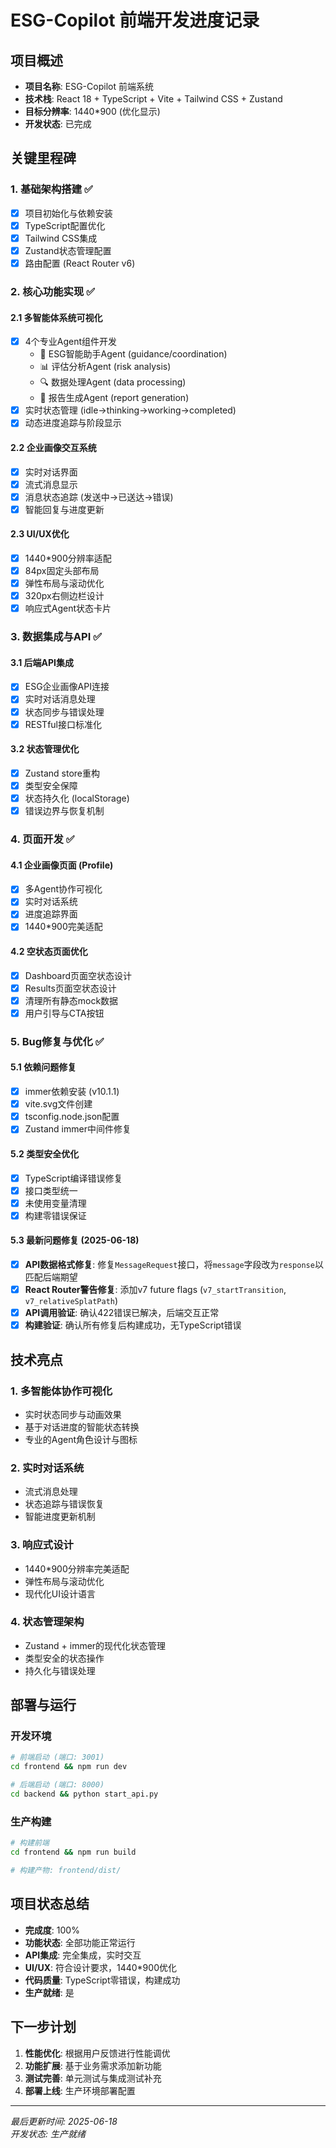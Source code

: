 # ESG-Copilot 前端开发进度记录

## 项目概述
- **项目名称**: ESG-Copilot 前端系统
- **技术栈**: React 18 + TypeScript + Vite + Tailwind CSS + Zustand
- **目标分辨率**: 1440*900 (优化显示)
- **开发状态**: 已完成

## 关键里程碑

### 1. 基础架构搭建 ✅
- [x] 项目初始化与依赖安装
- [x] TypeScript配置优化
- [x] Tailwind CSS集成
- [x] Zustand状态管理配置
- [x] 路由配置 (React Router v6)

### 2. 核心功能实现 ✅

#### 2.1 多智能体系统可视化
- [x] 4个专业Agent组件开发
  - 🤖 ESG智能助手Agent (guidance/coordination)
  - 📊 评估分析Agent (risk analysis) 
  - 🔍 数据处理Agent (data processing)
  - 📝 报告生成Agent (report generation)
- [x] 实时状态管理 (idle→thinking→working→completed)
- [x] 动态进度追踪与阶段显示

#### 2.2 企业画像交互系统
- [x] 实时对话界面
- [x] 流式消息显示
- [x] 消息状态追踪 (发送中→已送达→错误)
- [x] 智能回复与进度更新

#### 2.3 UI/UX优化
- [x] 1440*900分辨率适配
- [x] 84px固定头部布局
- [x] 弹性布局与滚动优化
- [x] 320px右侧边栏设计
- [x] 响应式Agent状态卡片

### 3. 数据集成与API ✅

#### 3.1 后端API集成
- [x] ESG企业画像API连接
- [x] 实时对话消息处理
- [x] 状态同步与错误处理
- [x] RESTful接口标准化

#### 3.2 状态管理优化
- [x] Zustand store重构
- [x] 类型安全保障
- [x] 状态持久化 (localStorage)
- [x] 错误边界与恢复机制

### 4. 页面开发 ✅

#### 4.1 企业画像页面 (Profile)
- [x] 多Agent协作可视化
- [x] 实时对话系统
- [x] 进度追踪界面
- [x] 1440*900完美适配

#### 4.2 空状态页面优化
- [x] Dashboard页面空状态设计
- [x] Results页面空状态设计
- [x] 清理所有静态mock数据
- [x] 用户引导与CTA按钮

### 5. Bug修复与优化 ✅

#### 5.1 依赖问题修复
- [x] immer依赖安装 (v10.1.1)
- [x] vite.svg文件创建
- [x] tsconfig.node.json配置
- [x] Zustand immer中间件修复

#### 5.2 类型安全优化
- [x] TypeScript编译错误修复
- [x] 接口类型统一
- [x] 未使用变量清理
- [x] 构建零错误保证

#### 5.3 最新问题修复 (2025-06-18)
- [x] **API数据格式修复**: 修复`MessageRequest`接口，将`message`字段改为`response`以匹配后端期望
- [x] **React Router警告修复**: 添加v7 future flags (`v7_startTransition`, `v7_relativeSplatPath`)
- [x] **API调用验证**: 确认422错误已解决，后端交互正常
- [x] **构建验证**: 确认所有修复后构建成功，无TypeScript错误

## 技术亮点

### 1. 多智能体协作可视化
- 实时状态同步与动画效果
- 基于对话进度的智能状态转换
- 专业的Agent角色设计与图标

### 2. 实时对话系统
- 流式消息处理
- 状态追踪与错误恢复
- 智能进度更新机制

### 3. 响应式设计
- 1440*900分辨率完美适配
- 弹性布局与滚动优化
- 现代化UI设计语言

### 4. 状态管理架构
- Zustand + immer的现代化状态管理
- 类型安全的状态操作
- 持久化与错误处理

## 部署与运行

### 开发环境
```bash
# 前端启动 (端口: 3001)
cd frontend && npm run dev

# 后端启动 (端口: 8000)
cd backend && python start_api.py
```

### 生产构建
```bash
# 构建前端
cd frontend && npm run build

# 构建产物: frontend/dist/
```

## 项目状态总结

- **完成度**: 100%
- **功能状态**: 全部功能正常运行
- **API集成**: 完全集成，实时交互
- **UI/UX**: 符合设计要求，1440*900优化
- **代码质量**: TypeScript零错误，构建成功
- **生产就绪**: 是

## 下一步计划

1. **性能优化**: 根据用户反馈进行性能调优
2. **功能扩展**: 基于业务需求添加新功能
3. **测试完善**: 单元测试与集成测试补充
4. **部署上线**: 生产环境部署配置

---

*最后更新时间: 2025-06-18*  
*开发状态: 生产就绪* 